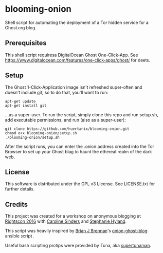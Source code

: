 # blooming-onion
Shell script for automating the deployment of a Tor hidden service for a Ghost.org blog.

## Prerequisites
This shell script requiresa DigitalOcean Ghost One-Click-App. See https://www.digitalocean.com/features/one-click-apps/ghost/ for deets.

## Setup
The Ghost 1-Click-Application image isn't refreshed super-often and doesn't include git, so to do that, you'll want to run:

    apt-get update
    apt-get install git

...as a super-user. To run the script, simply clone this repo and run setup.sh, add executable permissions, and run (also as a super-user):

    git clone https://github.com/huertanix/blooming-onion.git
    chmod o+x blooming-onion/setup.sh
    ./blooming-onion/setup.sh
    
After the script runs, you can enter the .onion address created into the Tor Browser to set up your Ghost blag to haunt the ethereal realm of the dark web.

## License
This software is distributed under the GPL v3 License. See LICENSE.txt for further details.

## Credits
This project was created for a workshop on anonymous blogging at [Rightscon 2016](https://www.rightscon.org/) with [Caroline Sinders](https://twitter.com/carolinesinders) and [Stephanie Hyland](https://twitter.com/corcra).

This script was heavily inspired by [Brian J Brennan](https://twitter.com/brianloveswords)'s  [onion-ghost-blog](https://github.com/brianloveswords/onion-ghost-blog) ansible script .

Useful bash scripting protips were provided by Tuna, aka [supertunaman](https://twitter.com/supertunaman).